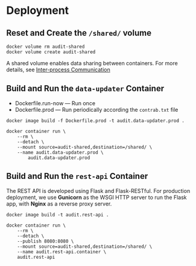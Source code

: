 # Deployment

## Reset and Create the `/shared/` volume
```
docker volume rm audit-shared
docker volume create audit-shared
```
A shared volume enables data sharing between containers. For more details, see [Inter-process Communication](../documentation/inter-process-communication.md)

## Build and Run the `data-updater` Container
* Dockerfile.run-now — Run once
* Dockerfile.prod — Run periodically according the `contrab.txt` file
```
docker image build -f Dockerfile.prod -t audit.data-updater.prod .

docker container run \
    --rm \
    --detach \
    --mount source=audit-shared,destination=/shared/ \
    --name audit.data-updater.prod \
        audit.data-updater.prod
```

## Build and Run the `rest-api` Container

The REST API is developed using Flask and Flask-RESTful. For production deployment, we use **Gunicorn** as the WSGI HTTP server to run the Flask app, with **Nginx** as a reverse proxy server.

```
docker image build -t audit.rest-api .

docker container run \
    --rm \
    --detach \ 
    --publish 8080:8080 \ 
    --mount source=audit-shared,destination=/shared/ \
    --name audit.rest-api.container \ 
    audit.rest-api
```
